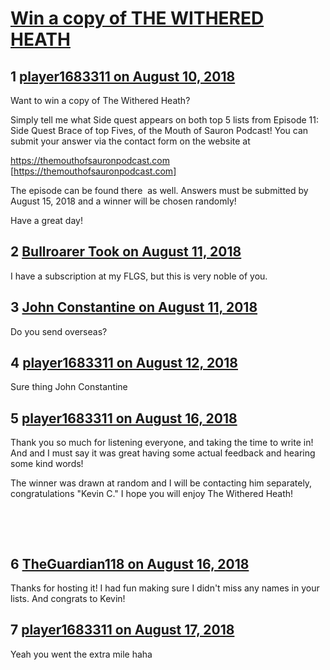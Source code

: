 # [Win a copy of THE WITHERED HEATH](https://community.fantasyflightgames.com/topic/280798-win-a-copy-of-the-withered-heath/)

## 1 [player1683311 on August 10, 2018](https://community.fantasyflightgames.com/topic/280798-win-a-copy-of-the-withered-heath/?do=findComment&comment=3437251)

Want to win a copy of The Withered Heath?

Simply tell me what Side quest appears on both top 5 lists from Episode 11: Side Quest Brace of top Fives, of the Mouth of Sauron Podcast! You can submit your answer via the contact form on the website at 

https://themouthofsauronpodcast.com [https://themouthofsauronpodcast.com]

The episode can be found there  as well. Answers must be submitted by August 15, 2018 and a winner will be chosen randomly!

Have a great day!

## 2 [Bullroarer Took on August 11, 2018](https://community.fantasyflightgames.com/topic/280798-win-a-copy-of-the-withered-heath/?do=findComment&comment=3437516)

I have a subscription at my FLGS, but this is very noble of you.

## 3 [John Constantine on August 11, 2018](https://community.fantasyflightgames.com/topic/280798-win-a-copy-of-the-withered-heath/?do=findComment&comment=3437665)

Do you send overseas?

## 4 [player1683311 on August 12, 2018](https://community.fantasyflightgames.com/topic/280798-win-a-copy-of-the-withered-heath/?do=findComment&comment=3438265)

Sure thing John Constantine 

## 5 [player1683311 on August 16, 2018](https://community.fantasyflightgames.com/topic/280798-win-a-copy-of-the-withered-heath/?do=findComment&comment=3442673)

Thank you so much for listening everyone, and taking the time to write in! And and I must say it was great having some actual feedback and hearing some kind words!

The winner was drawn at random and I will be contacting him separately, congratulations "Kevin C." I hope you will enjoy The Withered Heath!

 

 

## 6 [TheGuardian118 on August 16, 2018](https://community.fantasyflightgames.com/topic/280798-win-a-copy-of-the-withered-heath/?do=findComment&comment=3442953)

Thanks for hosting it! I had fun making sure I didn't miss any names in your lists. And congrats to Kevin!

## 7 [player1683311 on August 17, 2018](https://community.fantasyflightgames.com/topic/280798-win-a-copy-of-the-withered-heath/?do=findComment&comment=3443357)

Yeah you went the extra mile haha

